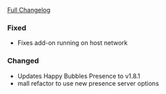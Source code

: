[Full Changelog][changelog]

### Fixed

- Fixes add-on running on host network

### Changed

- Updates Happy Bubbles Presence to v1.8.1
- mall refactor to use new presence server options

[changelog]: https://github.com/hassio-addons/addon-happy-bubbles/compare/v0.2.0...v0.3.0